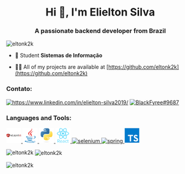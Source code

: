 <h1 align="center">Hi 👋, I'm Elielton Silva</h1>
<h3 align="center">A passionate backend developer from Brazil</h3>

<p align="left"> <img src="https://komarev.com/ghpvc/?username=eltonk2k&label=Perfil%20views&color=171616&style=flat" alt="eltonk2k" /> </p>

- 🌱 Student **Sistemas de Informação**

- 👨‍💻 All of my projects are available at [https://github.com/eltonk2k](https://github.com/eltonk2k)

<h3 align="left">Contato:</h3>
<p align="left">
<a href="https://linkedin.com/in/elielton-silva2019/" target="blank"><img align="center" src="https://www.flaticon.com/svg/vstatic/svg/174/174857.svg?token=exp=1620272092~hmac=9603cfd6a52fb4a5eb21af1b7881be88" alt="https://www.linkedin.com/in/elielton-silva2019/" height="30" width="40" /></a>
<a href="https://discord.gg/BlackFyree#9687" target="blank"><img align="center" src="https://www.flaticon.com/svg/vstatic/svg/2111/2111370.svg?token=exp=1620272280~hmac=d5fc3de6f1f80c4b876623760b7bd8b1" alt="BlackFyree#9687" height="30" width="40" /></a>
</p>

<h3 align="left">Languages and Tools:</h3>
<p align="left"> <a href="https://angular.io" target="_blank"> <img src="https://raw.githubusercontent.com/devicons/devicon/master/icons/angularjs/angularjs-original-wordmark.svg" alt="angularjs" width="40" height="40"/> </a> <a href="https://www.java.com" target="_blank"> <img src="https://raw.githubusercontent.com/devicons/devicon/master/icons/java/java-original.svg" alt="java" width="40" height="40"/> </a> <a href="https://www.python.org" target="_blank"> <img src="https://raw.githubusercontent.com/devicons/devicon/master/icons/python/python-original.svg" alt="python" width="40" height="40"/> </a> <a href="https://reactjs.org/" target="_blank"> <img src="https://raw.githubusercontent.com/devicons/devicon/master/icons/react/react-original-wordmark.svg" alt="react" width="40" height="40"/> </a> <a href="https://www.selenium.dev" target="_blank"> <img src="https://raw.githubusercontent.com/detain/svg-logos/780f25886640cef088af994181646db2f6b1a3f8/svg/selenium-logo.svg" alt="selenium" width="40" height="40"/> </a> <a href="https://spring.io/" target="_blank"> <img src="https://www.vectorlogo.zone/logos/springio/springio-icon.svg" alt="spring" width="40" height="40"/> </a> <a href="https://www.typescriptlang.org/" target="_blank"> <img src="https://raw.githubusercontent.com/devicons/devicon/master/icons/typescript/typescript-original.svg" alt="typescript" width="40" height="40"/> </a> </p>

<p><img align="left" src="https://github-readme-stats.vercel.app/api/top-langs?username=eltonk2k&show_icons=true&theme=dark&title_color=f2e507&text_color=fafafa&bg_color=0d0d0d&hide_border=true&locale=en&layout=compact" alt="eltonk2k" /></p>

<p>&nbsp;<img align="center" src="https://github-readme-stats.vercel.app/api?username=eltonk2k&show_icons=true&theme=dark&title_color=f5e507&text_color=ffffff&bg_color=0d0d0d" alt="eltonk2k" /></p>

<p><img align="center" src="https://github-readme-streak-stats.herokuapp.com/?user=eltonk2k&theme=dark" alt="eltonk2k" /></p>
